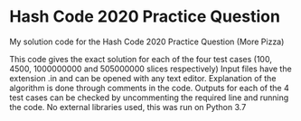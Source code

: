 # Hash Code 2020 Practice Question
My solution code for the Hash Code 2020 Practice Question (More Pizza)

This code gives the exact solution for each of the four test cases (100, 4500, 1000000000 and 505000000 slices respectively)
Input files have the extension .in and can be opened with any text editor.
Explanation of the algorithm is done through comments in the code.
Outputs for each of the 4 test cases can be checked by uncommenting the required line and running the code.
No external libraries used, this was run on Python 3.7
